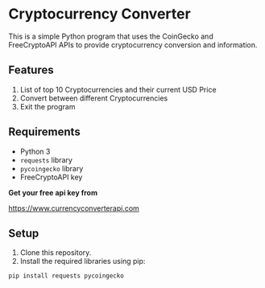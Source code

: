 # Cryptocurrency Converter

This is a simple Python program that uses the CoinGecko and FreeCryptoAPI APIs to provide cryptocurrency conversion and information.

## Features

1. List of top 10 Cryptocurrencies and their current USD Price
2. Convert between different Cryptocurrencies
3. Exit the program

## Requirements

- Python 3
- `requests` library
- `pycoingecko` library
- FreeCryptoAPI key

**Get your free api key from**

https://www.currencyconverterapi.com


## Setup

1. Clone this repository.
2. Install the required libraries using pip:

```shell
pip install requests pycoingecko

